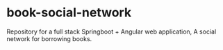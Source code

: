 # book-social-network
Repository for a full stack Springboot + Angular web application, A social network for borrowing books.
